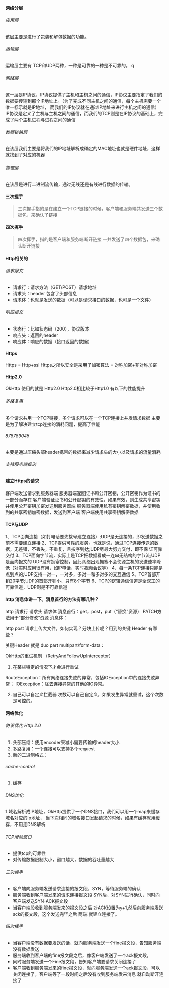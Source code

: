 #### 网络分层

###### 应用层
该层主要是进行了包装和解包数据的功能。

###### 运输层
运输层主要有 TCP和UDP两种，一种是可靠的一种是不可靠的。
q
###### 网络层
这一层是IP协议，IP协议提供了主机和主机之间的通信，IP协议主要指定了我们的数据要传输到那个IP地址上。（为了完成不同主机之间的通信，每个主机需要一个唯一标示就是IP地址，
而我们的IP协议就在通过IP地址来进行主机之间的通信）
IP协议是定义了主机与主机之间的通信，而我们的TCP则是在IP协议的基础上，完成了两个主机进程与进程之间的通信

###### 数据链路层
在该层我们主要是将我们的IP地址解析成确定的MAC地址也就是硬件地址，这样就找到了对应的机器

###### 物理层
在该层是进行二进制流传输，通过无线还是有线进行数据的传输。

#### 三次握手
> 三次握手指的是在建立一个TCP链接的时候，客户端和服务端共发送三个数据包，来确认了链接

#### 四次挥手
> 四次挥手，指的是客户端和服务端断开链接 一共发送了四个数据包，来确认断开链接

#### Http相关的
###### 请求报文
- 请求行：请求方法（GET/POST）请求地址
- 请求头：header 包含了头部信息
- 请求体：也就是发送的数据（可以是请求接口的数据，也可是一个文件）
###### 响应报文
- 状态行：比如状态码（200），协议版本
- 响应头：返回的header
- 响应体：响应的数据（接口返回的数据）

#### Https
Https = Http+ssl
Https之所以安全是采用了加密算法 = 对称加密+非对称加密

#### Http2.0
OkHttp 使用的就是 Http2.0 Http2.0相比较于Http1.0 有以下的性能提升
###### 多路复用
多个请求共用一个TCP链接，多个请求可以在一个TCP连接上并发请求数据
主要是为了解决建立tcp连接的消耗问题，提高了性能
###### 878789045
主要是通过压缩头部header携带的数据来减少请求头的大小以及请求的流量消耗
###### 支持服务端推送


#### 建立Https的请求
客户端发送请求到服务器端
服务器端返回证书和公开密钥，公开密钥作为证书的一部分而存在
客户端验证证书和公开密钥的有效性，如果有效，则生成共享密钥并使用公开密钥加密发送到服务器端
服务器端使用私有密钥解密数据，并使用收到的共享密钥加密数据，发送到客户端
客户端使用共享密钥解密数据

#### TCP与UDP

1、TCP面向连接（如打电话要先拨号建立连接）;UDP是无连接的，即发送数据之前不需要建立连接
2、TCP提供可靠的服务。也就是说，通过TCP连接传送的数据，无差错，不丢失，不重复，且按序到达;UDP尽最大努力交付，即不保   证可靠交付
3、TCP面向字节流，实际上是TCP把数据看成一连串无结构的字节流;UDP是面向报文的
  UDP没有拥塞控制，因此网络出现拥塞不会使源主机的发送速率降低（对实时应用很有用，如IP电话，实时视频会议等）
4、每一条TCP连接只能是点到点的;UDP支持一对一，一对多，多对一和多对多的交互通信
5、TCP首部开销20字节;UDP的首部开销小，只有8个字节
6、TCP的逻辑通信信道是全双工的可靠信道，UDP则是不可靠信道

#### http 消息体讲一下。消息首行的方法有哪几种？
http 请求行 请求头 请求体
消息首行：get，post，put（“替换”资源） PATCH方法用于“部分修改”资源
消息体：


http post 请求上传大文件，如何实现？分块上传呢？用到的关键 Header 有哪些？

关键Header 就是 duo part  multipart/form-data：


OkHttp的重试机制 （RetryAndFollowUpInterceptor）
1. 在某些特定的情况下才会进行重试

RouteException：所有网络连接失败的异常，包括IOException中的连接失败异常；
IOException：除去连接异常的其他的IO异常。

2. 自己可以自定义拦截器 次数可以自己自定义，如果发生异常就重试，这个次数是可控的。


#### 网络优化

###### 协议优化 Http 2.0

1. 头部压缩：使用encoder来减小需要传输的header大小
2. 多路复用：一个连接可以支持多个request
3. 新的二进制格式：

###### cache-control
1. 缓存

###### DNS优化

1.域名解析成IP地址，OkHttp提供了一个DNS接口，我们可以用一个map来缓存 域名对应的Ip地址，
当下次相同的域名接口发起请求的时候，如果有缓存就用缓存，不用走DNS解析

###### TCP滑动窗口
- 提供tcp的可靠性
- 对传输数据限制大小，窗口越大，数据的吞吐量越大

###### 三次握手
- 客户端向服务端发送请求连接的报文段，SYN，等待服务端的确认
- 服务端收到客户端发来的请求连接报文段 SYN后，对SYN进行确认，同时向客户端发送SYN-ACK报文段
- 当客户端段收到服务端发来的报文段之后 对ACK设置为y+1,然后向服务端发送sck的报文段，这个发送完毕之后 两端
就建立连接了。

###### 四次挥手
- 当客户端没有数据要发送的话，就向服务端发送一个fine报文段，告知服务端没有数据发送
- 服务端收到客户端的fine报文段之后，像客户端发送了一个ack报文段，
- 同时服务端发送一个Fine报文段，告知客户端要请求关闭连接了
- 客户端收到服务端发来的fine报文段，就向服务端发送一个ack报文段，可以关闭连接了，客户端等了一段时间之后没有收到服务端发来消息 就自动断开连接了





